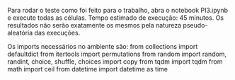 Para rodar o teste como foi feito para o trabalho, abra o notebook PI3.ipynb e execute todas as células.
Tempo estimado de execução: 45 minutos.
Os resultados não serão exatamente os mesmos pela natureza pseudo-aleatória das execuções.

Os imports necessários no ambiente são:
from collections import defaultdict
from itertools import permutations
from random import random, randint, choice, shuffle, choices
import copy
from tqdm import tqdm
from math import ceil
from datetime import datetime as time